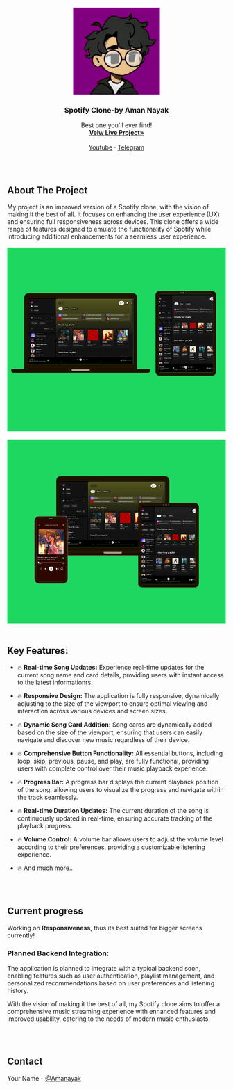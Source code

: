 

<!-- PROJECT LOGO -->
<br />
<div align="center">
  <a href="https://github.com/amanayak/Spotify-Clone.git">
    <img src="/icon/user.png" alt="Logo" width="200" height="200">
  </a>

  <h3 align="center">Spotify Clone-by Aman Nayak</h3>

 <p align="center">
    Best one you'll ever find!
    <br />
    <a href="https://spotifyclonebyrv.vercel.app"><strong>Veiw Live Project»</strong></a>
    <br />
    <br />
    <a href="https://youtube.com/@letscodeweb">Youtube</a>
    ·
    <a href="https://instagram.com/letscodeeweb">Telegram</a>
  </p>
</div>

<br>
<br>








<!-- ABOUT THE PROJECT -->
## About The Project


My project is an improved version of a Spotify clone, with the vision of making it the best of all. It focuses on enhancing the user experience (UX) and ensuring full responsiveness across devices. This clone offers a wide range of features designed to emulate the functionality of Spotify while introducing additional enhancements for a seamless user experience.
<br>
<br>
<img src="icon/screenshot1.png" alt="Logo" style="width:100vw">
<br></br>
<img src="icon/screenshot2.png" alt="Logo" style="width:100vw">
<br>
<br>

## Key Features:

* 🔥 **Real-time Song Updates:** Experience real-time updates for the current song name and card details, providing users with instant access to the latest informationrs.
  
* 🔥 **Responsive Design:** The application is fully responsive, dynamically adjusting to the size of the viewport to ensure optimal viewing and interaction across various devices and screen sizes.
  
* 🔥 **Dynamic Song Card Addition:** Song cards are dynamically added based on the size of the viewport, ensuring that users can easily navigate and discover new music regardless of their device.
  
* 🔥 **Comprehensive Button Functionality:** All essential buttons, including loop, skip, previous, pause, and play, are fully functional, providing users with complete control over their music playback experience.
  
* 🔥 **Progress Bar:** A progress bar displays the current playback position of the song, allowing users to visualize the progress and navigate within the track seamlessly.

* 🔥 **Real-time Duration Updates:** The current duration of the song is continuously updated in real-time, ensuring accurate tracking of the playback progress.

* 🔥 **Volume Control:** A volume bar allows users to adjust the volume level according to their preferences, providing a customizable listening experience.

* 🔥 And much more..

<br></br>



## Current progress

Working on **Responsiveness**, thus its best suited for bigger screens currently!


<h3>Planned Backend Integration:</h3>
The application is planned to integrate with a typical backend soon, enabling features such as user authentication, playlist management, and personalized recommendations based on user preferences and listening history.

With the vision of making it the best of all, my Spotify clone aims to offer a comprehensive music streaming experience with enhanced features and improved usability, catering to the needs of modern music enthusiasts.





<br></br>
## Contact

Your Name - [@Amanayak](https://instagram.com/letscodeeweb) 


